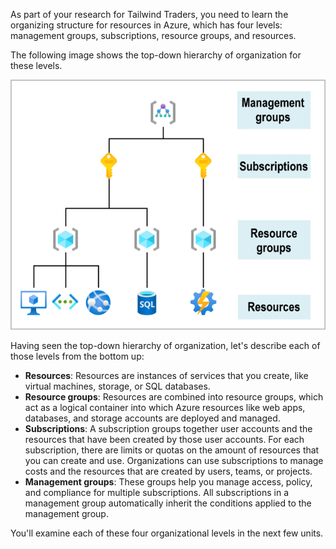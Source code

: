 As part of your research for Tailwind Traders, you need to learn the organizing structure for resources in Azure, which has four levels: management groups, subscriptions, resource groups, and resources.

The following image shows the top-down hierarchy of organization for these levels.

[![Screenshot of the hierarchy for objects in Azure.](../media/hierarchy.png)](../media/hierarchy-expanded.png#lightbox)

Having seen the top-down hierarchy of organization, let's describe each of those levels from the bottom up:

- **Resources**: Resources are instances of services that you create, like virtual machines, storage, or SQL databases.
- **Resource groups**: Resources are combined into resource groups, which act as a logical container into which Azure resources like web apps, databases, and storage accounts are deployed and managed.
- **Subscriptions**: A subscription groups together user accounts and the resources that have been created by those user accounts. For each subscription, there are limits or quotas on the amount of resources that you can create and use. Organizations can use subscriptions to manage costs and the resources that are created by users, teams, or projects.
- **Management groups**: These groups help you manage access, policy, and compliance for multiple subscriptions. All subscriptions in a management group automatically inherit the conditions applied to the management group.

You'll examine each of these four organizational levels in the next few units.
